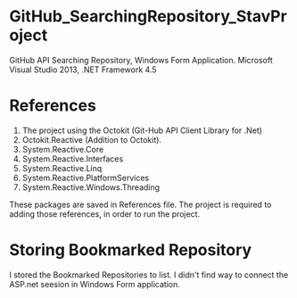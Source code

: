 # GitHub_SearchingRepository_StavProject
GitHub API Searching Repository, Windows Form Application.
Microsoft Visual Studio 2013, .NET Framework 4.5

# References
1) The project using the Octokit (Git-Hub API Client Library for .Net) 
2) Octokit.Reactive (Addition to Octokit).
3) System.Reactive.Core
4) System.Reactive.Interfaces
5) System.Reactive.Linq
6) System.Reactive.PlatformServices
7) System.Reactive.Windows.Threading

These packages are saved in References file.
The project is required to adding those references, in order to run the project.


# Storing Bookmarked Repository
I stored the Bookmarked Repositories to list.
I didn't find way to connect the ASP.net seesion in Windows Form application. 
